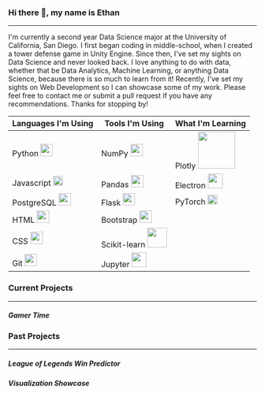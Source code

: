 ### Hi there 👋, my name is Ethan
___
I'm currently a second year Data Science major at the University of California, San Diego. I first began coding in middle-school, when I created a tower defense game in Unity Engine. Since then, I've set my sights on Data Science and never looked back.  I love anything to do with data, whether that be Data Analytics, Machine Learning, or anything Data Science, because there is so much to learn from it! Recently, I've set my sights on Web Development so I can showcase some of my work. Please feel free to contact me or submit a pull request if you have any recommendations. Thanks for stopping by!

| Languages I'm Using | Tools I'm Using | What I'm Learning |
| ----------- | ----------- | ----------- |
| Python <img width=25 src="https://cdn.jsdelivr.net/gh/devicons/devicon/icons/python/python-original.svg"/>| NumPy <img width=25 src="https://cdn.jsdelivr.net/gh/devicons/devicon/icons/numpy/numpy-original.svg" />| Plotly <img width=75 src="https://upload.wikimedia.org/wikipedia/commons/3/37/Plotly-logo-01-square.png"/>|
| Javascript <img width=20 src="https://cdn.jsdelivr.net/gh/devicons/devicon/icons/javascript/javascript-original.svg"/>  | Pandas <img width=25 src="https://cdn.jsdelivr.net/gh/devicons/devicon/icons/pandas/pandas-original.svg" />| Electron <img width=30 src="https://cdn.jsdelivr.net/gh/devicons/devicon/icons/electron/electron-original.svg" /> |
|PostgreSQL <img width=25 src="https://cdn.jsdelivr.net/gh/devicons/devicon/icons/postgresql/postgresql-plain.svg"/>|Flask <img width=25 src="https://cdn.jsdelivr.net/gh/devicons/devicon/icons/flask/flask-original.svg" />| PyTorch <img width=20 src="https://upload.wikimedia.org/wikipedia/commons/1/10/PyTorch_logo_icon.svg"/>|
|HTML <img width=25 src="https://cdn.jsdelivr.net/gh/devicons/devicon/icons/html5/html5-original-wordmark.svg"/>| Bootstrap <img width=25 src="https://cdn.jsdelivr.net/gh/devicons/devicon/icons/bootstrap/bootstrap-plain.svg" />|
| CSS <img width=25 src="https://cdn.jsdelivr.net/gh/devicons/devicon/icons/css3/css3-original-wordmark.svg"/>| Scikit-learn <img width=40 src="https://upload.wikimedia.org/wikipedia/commons/0/05/Scikit_learn_logo_small.svg"/> |
|Git <img width=25 src="https://cdn.jsdelivr.net/gh/devicons/devicon/icons/git/git-original.svg" /> | Jupyter <img width=30 src="https://cdn.jsdelivr.net/gh/devicons/devicon/icons/jupyter/jupyter-original-wordmark.svg" />

### Current Projects
___
##### Gamer Time

### Past Projects
___
##### League of Legends Win Predictor

##### Visualization Showcase


